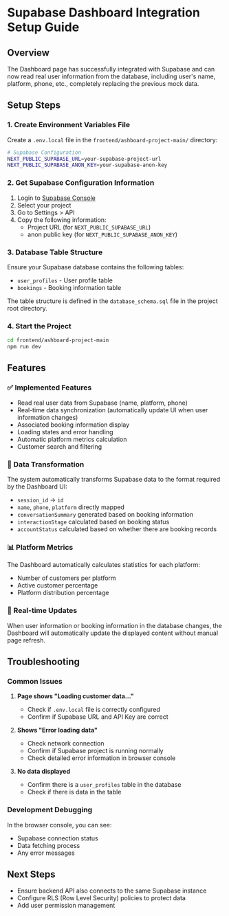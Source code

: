 # Supabase Dashboard Integration Setup Guide

## Overview
The Dashboard page has successfully integrated with Supabase and can now read real user information from the database, including user's name, platform, phone, etc., completely replacing the previous mock data.

## Setup Steps

### 1. Create Environment Variables File
Create a `.env.local` file in the `frontend/ashboard-project-main/` directory:

```bash
# Supabase Configuration
NEXT_PUBLIC_SUPABASE_URL=your-supabase-project-url
NEXT_PUBLIC_SUPABASE_ANON_KEY=your-supabase-anon-key
```

### 2. Get Supabase Configuration Information
1. Login to [Supabase Console](https://supabase.com/dashboard)
2. Select your project
3. Go to Settings > API
4. Copy the following information:
   - Project URL (for `NEXT_PUBLIC_SUPABASE_URL`)
   - anon public key (for `NEXT_PUBLIC_SUPABASE_ANON_KEY`)

### 3. Database Table Structure
Ensure your Supabase database contains the following tables:

- `user_profiles` - User profile table
- `bookings` - Booking information table

The table structure is defined in the `database_schema.sql` file in the project root directory.

### 4. Start the Project
```bash
cd frontend/ashboard-project-main
npm run dev
```

## Features

### ✅ Implemented Features
- Read real user data from Supabase (name, platform, phone)
- Real-time data synchronization (automatically update UI when user information changes)
- Associated booking information display
- Loading states and error handling
- Automatic platform metrics calculation
- Customer search and filtering

### 🔄 Data Transformation
The system automatically transforms Supabase data to the format required by the Dashboard UI:
- `session_id` → `id`
- `name`, `phone`, `platform` directly mapped
- `conversationSummary` generated based on booking information
- `interactionStage` calculated based on booking status
- `accountStatus` calculated based on whether there are booking records

### 📊 Platform Metrics
The Dashboard automatically calculates statistics for each platform:
- Number of customers per platform
- Active customer percentage
- Platform distribution percentage

### 🔄 Real-time Updates
When user information or booking information in the database changes, the Dashboard will automatically update the displayed content without manual page refresh.

## Troubleshooting

### Common Issues
1. **Page shows "Loading customer data..."**
   - Check if `.env.local` file is correctly configured
   - Confirm if Supabase URL and API Key are correct

2. **Shows "Error loading data"**
   - Check network connection
   - Confirm if Supabase project is running normally
   - Check detailed error information in browser console

3. **No data displayed**
   - Confirm there is a `user_profiles` table in the database
   - Check if there is data in the table

### Development Debugging
In the browser console, you can see:
- Supabase connection status
- Data fetching process
- Any error messages

## Next Steps
- Ensure backend API also connects to the same Supabase instance
- Configure RLS (Row Level Security) policies to protect data
- Add user permission management 